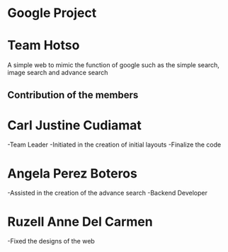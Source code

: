 # Google Project
# Team Hotso

A simple web to mimic the function of google such as the simple search, image search and advance search

## Contribution of the members

 # Carl Justine Cudiamat
 -Team Leader
 -Initiated in the creation of initial layouts
 -Finalize the code

 # Angela Perez Boteros
-Assisted in the creation of the advance search
-Backend Developer

# Ruzell Anne Del Carmen
-Fixed the designs of the web

